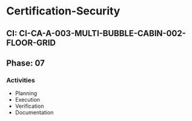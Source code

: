 # Certification-Security

## CI: CI-CA-A-003-MULTI-BUBBLE-CABIN-002-FLOOR-GRID
## Phase: 07

### Activities
- Planning
- Execution
- Verification
- Documentation
